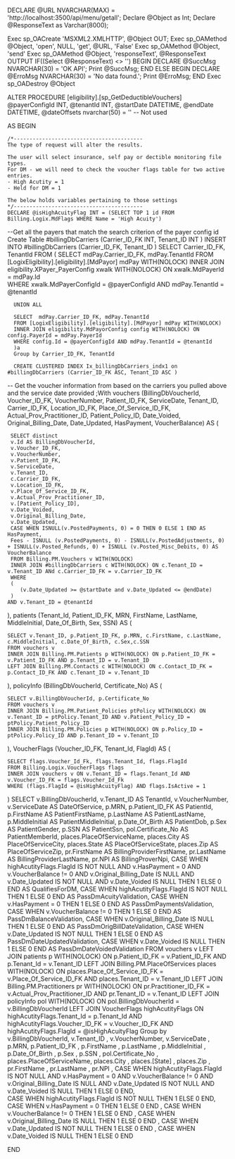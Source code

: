 DECLARE @URL NVARCHAR(MAX) = 'http://localhost:3500/api/menu/getall';
Declare @Object as Int;
Declare @ResponseText as Varchar(8000);

Exec sp_OACreate 'MSXML2.XMLHTTP', @Object OUT;
Exec sp_OAMethod @Object, 'open', NULL, 'get',
       @URL,
       'False'
Exec sp_OAMethod @Object, 'send'
Exec sp_OAMethod @Object, 'responseText', @ResponseText OUTPUT
IF((Select @ResponseText) <> '')
BEGIN
     DECLARE @SuccMsg NVARCHAR(30) = 'OK API';
     Print @SuccMsg;
END
ELSE
BEGIN
     DECLARE @ErroMsg NVARCHAR(30) = 'No data found.';
     Print @ErroMsg;
END
Exec sp_OADestroy @Object



ALTER PROCEDURE [eligibility].[sp_GetDeductibleVouchers]
@payerConfigId INT,
@tenantId INT,
@startDate DATETIME,
@endDate DATETIME,
@dateOffsets nvarchar(50) = '' -- Not used 

AS
BEGIN


	/*-----------------------------------------
	The type of request will alter the results.

	The user will select insurance, self pay or dectible monitoring file types.
	For DM - we will need to check the voucher flags table for two active entries.
	- High Acutity = 1
	- Held for DM = 1

	The below holds variables pertaining to those settings
	*/-----------------------------------------
	DECLARE @isHighAcuityFlag INT = (SELECT TOP 1 id FROM Billing.Logix.MdFlags WHERE Name = 'High Acuity')

	
  --Get all the payers that match the search criterion of the payer config id
	Create Table #billingDbCarriers (Carrier_ID_FK INT, Tenant_ID INT )
	INSERT INTO #billingDbCarriers (Carrier_ID_FK, Tenant_ID )
	  SELECT  Carrier_ID_FK, TenantId
	  FROM
	  (
	  SELECT  mdPay.Carrier_ID_FK, mdPay.TenantId
	  FROM [LogixEligibility].[eligibility].[MdPayor] mdPay WITH(NOLOCK)
	  INNER JOIN eligibility.XPayer_PayerConfig xwalk WITH(NOLOCK) ON xwalk.MdPayerId = mdPay.Id	
	  WHERE xwalk.MdPayerConfigId = @payerConfigId
	  AND mdPay.TenantId = @tenantId

	  UNION ALL
	   
	  SELECT  mdPay.Carrier_ID_FK, mdPay.TenantId
	  FROM [LogixEligibility].[eligibility].[MdPayor] mdPay WITH(NOLOCK)
	  INNER JOIN eligibility.MdPayorConfig config WITH(NOLOCK) ON config.PayerId = mdPay.PayerId
	  WHERE config.Id = @payerConfigId AND mdPay.TenantId = @tenantId
	  )a
	  Group by Carrier_ID_FK, TenantId

	  CREATE CLUSTERED INDEX Ix_billingDbCarriers_indx1 on #billingDbCarriers (Carrier_ID_FK ASC, Tenant_ID ASC )
	  
  
  -- Get the voucher information from based on the carriers you pulled above and the service date provided
 ;With vouchers (BillingDbVoucherId, Voucher_ID_FK, VoucherNumber, Patient_ID_FK, ServiceDate, Tenant_ID, Carrier_ID_FK, 
			  Location_ID_FK, Place_Of_Service_ID_FK, Actual_Prov_Practitioner_ID, Patient_Policy_ID, 
			  Date_Voided, Original_Billing_Date, Date_Updated, HasPayment, VoucherBalance) AS (

  	 SELECT distinct
	 v.Id AS BillingDbVoucherId, 
	 v.Voucher_ID_FK,
	 v.VoucherNumber, 
	 v.Patient_ID_FK, 
	 v.ServiceDate, 
	 v.Tenant_ID, 
	 c.Carrier_ID_FK, 
	 v.Location_ID_FK, 
	 v.Place_Of_Service_ID_FK, 
	 v.Actual_Prov_Practitioner_ID,
	 v.[Patient_Policy_ID],
	 v.Date_Voided,
	 v.Original_Billing_Date,
	 v.Date_Updated,
	 CASE WHEN ISNULL(v.PostedPayments, 0) = 0 THEN 0 ELSE 1 END AS HasPayment,
	 Fees - ISNULL (v.PostedPayments, 0) - ISNULL(v.PostedAdjustments, 0) + ISNULL(v.Posted_Refunds, 0) + ISNULL (v.Posted_Misc_Debits, 0) AS VoucherBalance
	 FROM Billing.PM.Vouchers v WITH(NOLOCK)
	 INNER JOIN #billingDbCarriers c WITH(NOLOCK) ON c.Tenant_ID = v.Tenant_ID ANd c.Carrier_ID_FK = v.Carrier_ID_FK  
	 WHERE 
	 (
		(v.Date_Updated >= @startDate and v.Date_Updated <= @endDate)
	 )
	AND v.Tenant_ID = @tenantId

), patients (Tenant_Id, Patient_ID_FK, MRN, FirstName, LastName, MiddleInitial, Date_Of_Birth, Sex, SSN) AS (

	SELECT v.Tenant_ID, p.Patient_ID_FK, p.MRN, c.FirstName, c.LastName, c.MiddleInitial, c.Date_Of_Birth, c.Sex,c.SSN
	FROM vouchers v
	INNER JOIN Billing.PM.Patients p WITH(NOLOCK) ON p.Patient_ID_FK = v.Patient_ID_FK AND p.Tenant_ID = v.Tenant_ID
	LEFT JOIN Billing.PM.Contacts c WITH(NOLOCK) ON c.Contact_ID_FK = p.Contact_ID_FK AND c.Tenant_ID = v.Tenant_ID


), policyInfo (BillingDbVoucherId, Certificate_No) AS (

	SELECT v.BillingDbVoucherId, p.Certificate_No
	FROM vouchers v
	INNER JOIN Billing.PM.Patient_Policies ptPolicy WITH(NOLOCK) ON v.Tenant_ID = ptPolicy.Tenant_ID AND v.Patient_Policy_ID = ptPolicy.Patient_Policy_ID  
	INNER JOIN Billing.PM.Policies p WITH(NOLOCK) ON p.Policy_ID = ptPolicy.Policy_ID AND p.Tenant_ID = v.Tenant_ID

), VoucherFlags (Voucher_ID_FK, Tenant_Id, FlagId) AS (
	
	SELECT flags.Voucher_Id_Fk, flags.Tenant_Id, flags.FlagId
	FROM Billing.Logix.VoucherFlags flags
	INNER JOIN vouchers v ON v.Tenant_ID = flags.Tenant_Id AND v.Voucher_ID_FK = flags.Voucher_Id_Fk
	WHERE (flags.FlagId = @isHighAcuityFlag) AND flags.IsActive = 1

) 	SELECT 
	v.BillingDbVoucherId,
	v.Tenant_ID AS TenantId, 
	v.VoucherNumber,
	v.ServiceDate AS DateOfService,
	p.MRN,
	p.Patient_ID_FK AS PatientId,
	p.FirstName AS PatientFirstName,
	p.LastName AS PatientLastName,
	p.MiddleInitial AS PatientMiddleInitial,
	p.Date_Of_Birth AS PatientDob,
	p.Sex AS PatientGender,
	p.SSN AS PatientSsn,
	pol.Certificate_No AS PatientMemberId,
	places.PlaceOfServiceName,
	places.City AS PlaceOfServiceCity,
	places.State AS PlaceOfServiceState,
	places.Zip AS PlaceOfServiceZip,
	pr.FirstName AS BillingProviderFirstName,
	pr.LastName AS BillingProviderLastName,
	pr.NPI AS BillingProverNpi,
	CASE WHEN 
		highAcutityFlags.FlagId IS NOT NULL AND 
		v.HasPayment = 0 AND 
		v.VoucherBalance != 0 AND 
		v.Original_Billing_Date IS NULL AND 
		v.Date_Updated IS NOT NULL AND 
		v.Date_Voided IS NULL
	THEN 1 ELSE 0 END AS QualifiesForDM,
	CASE WHEN highAcutityFlags.FlagId IS NOT NULL THEN 1 ELSE 0 END AS PassDmAcuityValidation,
	CASE WHEN v.HasPayment = 0 THEN 1 ELSE 0 END AS PassDmPaymentsValidation,
	CASE WHEN v.VoucherBalance != 0  THEN 1 ELSE 0 END AS PassDmBalanceValidation,
	CASE WHEN v.Original_Billing_Date IS NULL THEN 1 ELSE 0 END AS PassDmOrigBillDateValidation,
	CASE WHEN v.Date_Updated IS NOT NULL  THEN 1 ELSE 0 END AS PassDmDateUpdatedValidation,
	CASE WHEN v.Date_Voided IS NULL THEN 1 ELSE 0 END AS PassDmDateVoidedValidation
	FROM vouchers v
	LEFT JOIN patients p WITH(NOLOCK) ON p.Patient_ID_FK = v.Patient_ID_FK AND p.Tenant_Id = v.Tenant_ID
	LEFT JOIN Billing.PM.PlaceOfServices places WITH(NOLOCK) ON places.Place_Of_Service_ID_FK = v.Place_Of_Service_ID_FK AND places.Tenant_ID = v.Tenant_ID
	LEFT JOIN Billing.PM.Practitioners pr WITH(NOLOCK) ON pr.Practitioner_ID_FK = v.Actual_Prov_Practitioner_ID AND pr.Tenant_ID = v.Tenant_ID
	LEFT JOIN policyInfo pol WITH(NOLOCK) ON pol.BillingDbVoucherId = v.BillingDbVoucherId
	LEFT JOIN VoucherFlags highAcutityFlags ON highAcutityFlags.Tenant_Id = p.Tenant_Id AND highAcutityFlags.Voucher_ID_FK = v.Voucher_ID_FK AND highAcutityFlags.FlagId = @isHighAcuityFlag
    Group by 	
	v.BillingDbVoucherId,
	v.Tenant_ID , 
	v.VoucherNumber,
	v.ServiceDate ,
	p.MRN,
	p.Patient_ID_FK ,
	p.FirstName ,
	p.LastName ,
	p.MiddleInitial ,
	p.Date_Of_Birth ,
	p.Sex ,
	p.SSN ,
	pol.Certificate_No ,
	places.PlaceOfServiceName,
	places.City ,
	places.[State] ,
	places.Zip ,
	pr.FirstName ,
	pr.LastName ,
	pr.NPI ,
	CASE WHEN 
		highAcutityFlags.FlagId IS NOT NULL AND 
		v.HasPayment = 0 AND 
		v.VoucherBalance != 0 AND 
		v.Original_Billing_Date IS NULL AND 
		v.Date_Updated IS NOT NULL AND 
		v.Date_Voided IS NULL
	THEN 1 ELSE 0 END,	
	CASE WHEN highAcutityFlags.FlagId IS NOT NULL THEN 1 ELSE 0 END,
	CASE WHEN v.HasPayment = 0 THEN 1 ELSE 0 END ,
	CASE WHEN v.VoucherBalance != 0  THEN 1 ELSE 0 END ,
	CASE WHEN v.Original_Billing_Date IS NULL THEN 1 ELSE 0 END ,
	CASE WHEN v.Date_Updated IS NOT NULL  THEN 1 ELSE 0 END ,
	CASE WHEN v.Date_Voided IS NULL THEN 1 ELSE 0 END 


END